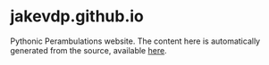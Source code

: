 jakevdp.github.io
=================

Pythonic Perambulations website. The content here is automatically generated from the source, available [here](http://github.com/jakevdp/PythonicPerambulations).